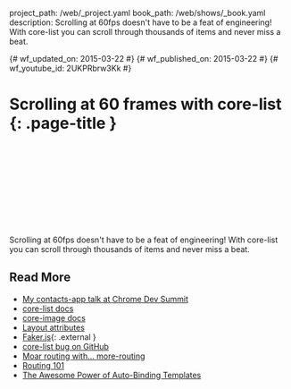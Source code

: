 project_path: /web/_project.yaml
book_path: /web/shows/_book.yaml
description: Scrolling at 60fps doesn't have to be a feat of engineering! With core-list you can scroll through thousands of items and never miss a beat.

{# wf_updated_on: 2015-03-22 #}
{# wf_published_on: 2015-03-22 #}
{# wf_youtube_id: 2UKPRbrw3Kk #}

# Scrolling at 60 frames with core-list  {: .page-title }


<div class="video-wrapper">
  <iframe class="devsite-embedded-youtube-video" data-video-id="2UKPRbrw3Kk"
          data-autohide="1" data-showinfo="0" frameborder="0" allowfullscreen>
  </iframe>
</div>


Scrolling at 60fps doesn't have to be a feat of engineering! With core-list you can scroll through thousands of items and never miss a beat.

## Read More

- [My contacts-app talk at Chrome Dev Summit](https://www.youtube.com/watch?v=kV0hgdMpH28)
- [core-list docs](https://www.polymer-project.org/0.5/docs/elements/core-list.html)
- [core-image docs](https://www.polymer-project.org/0.5/docs/elements/core-image.html)
- [Layout attributes](https://www.polymer-project.org/0.5/docs/polymer/layout-attrs.html)
- [Faker.js](https://github.com/marak/Faker.js/){: .external }
- [core-list bug on GitHub](https://github.com/Polymer/core-list/issues/62)
- [Moar routing with... more-routing](/web/shows/polycasts/season-2/more-routing-with-more-routing)
- [Routing 101](/web/shows/polycasts/season-2/routing-101)
- [The Awesome Power of Auto-Binding Templates](/web/shows/polycasts/season-2/awesome-power-of-auto-binding)
